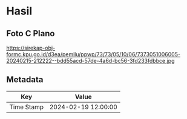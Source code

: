 # Hasil

## Foto C Plano

https://sirekap-obj-formc.kpu.go.id/d3ea/pemilu/ppwp/73/73/05/10/06/7373051006005-20240215-212222--bdd55acd-57de-4a6d-bc56-3fd233fdbbce.jpg


## Metadata

| Key        | Value               |
| ---------- | ------------------- |
| Time Stamp | 2024-02-19 12:00:00 |



